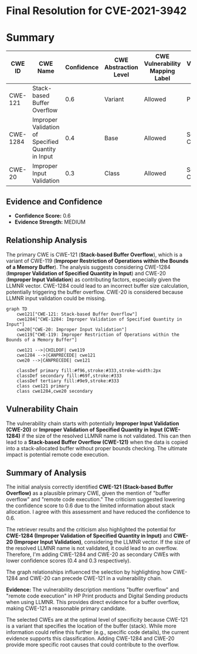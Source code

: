 # Final Resolution for CVE-2021-3942

# Summary
| CWE ID | CWE Name | Confidence | CWE Abstraction Level | CWE Vulnerability Mapping Label | CWE-Vulnerability Mapping Notes |
|---|---|---|---|---|---|
| CWE-121 | Stack-based Buffer Overflow | 0.6 | Variant | Allowed | Primary CWE |
| CWE-1284 | Improper Validation of Specified Quantity in Input | 0.4 | Base | Allowed | Secondary Candidate |
| CWE-20 | Improper Input Validation | 0.3 | Class | Allowed | Secondary Candidate |

## Evidence and Confidence

*   **Confidence Score:** 0.6
*   **Evidence Strength:** MEDIUM

## Relationship Analysis
The primary CWE is CWE-121 (**Stack-based Buffer Overflow**), which is a variant of CWE-119 (**Improper Restriction of Operations within the Bounds of a Memory Buffer**). The analysis suggests considering CWE-1284 (**Improper Validation of Specified Quantity in Input**) and CWE-20 (**Improper Input Validation**) as contributing factors, especially given the LLMNR vector. CWE-1284 could lead to an incorrect buffer size calculation, potentially triggering the buffer overflow. CWE-20 is considered because LLMNR input validation could be missing.

```mermaid
graph TD
    cwe121["CWE-121: Stack-based Buffer Overflow"]
    cwe1284["CWE-1284: Improper Validation of Specified Quantity in Input"]
    cwe20["CWE-20: Improper Input Validation"]
    cwe119["CWE-119: Improper Restriction of Operations within the Bounds of a Memory Buffer"]

    cwe121 -->|CHILDOF| cwe119
    cwe1284 -->|CANPRECEDE| cwe121
    cwe20 -->|CANPRECEDE| cwe121
    
    classDef primary fill:#f96,stroke:#333,stroke-width:2px
    classDef secondary fill:#69f,stroke:#333
    classDef tertiary fill:#9e9,stroke:#333
    class cwe121 primary
    class cwe1284,cwe20 secondary
```

## Vulnerability Chain
The vulnerability chain starts with potentially **Improper Input Validation (CWE-20)** or **Improper Validation of Specified Quantity in Input (CWE-1284)** if the size of the resolved LLMNR name is not validated. This can then lead to a **Stack-based Buffer Overflow (CWE-121)** when the data is copied into a stack-allocated buffer without proper bounds checking. The ultimate impact is potential remote code execution.

## Summary of Analysis
The initial analysis correctly identified **CWE-121 (Stack-based Buffer Overflow)** as a plausible primary CWE, given the mention of "buffer overflow" and "remote code execution." The criticism suggested lowering the confidence score to 0.6 due to the limited information about stack allocation. I agree with this assessment and have reduced the confidence to 0.6.

The retriever results and the criticism also highlighted the potential for **CWE-1284 (Improper Validation of Specified Quantity in Input)** and **CWE-20 (Improper Input Validation)**, considering the LLMNR vector. If the size of the resolved LLMNR name is not validated, it could lead to an overflow. Therefore, I'm adding CWE-1284 and CWE-20 as secondary CWEs with lower confidence scores (0.4 and 0.3 respectively).

The graph relationships influenced the selection by highlighting how CWE-1284 and CWE-20 can precede CWE-121 in a vulnerability chain.

**Evidence:** The vulnerability description mentions "buffer overflow" and "remote code execution" in HP Print products and Digital Sending products when using LLMNR. This provides direct evidence for a buffer overflow, making CWE-121 a reasonable primary candidate.

The selected CWEs are at the optimal level of specificity because CWE-121 is a variant that specifies the location of the buffer (stack). While more information could refine this further (e.g., specific code details), the current evidence supports this classification. Adding CWE-1284 and CWE-20 provide more specific root causes that could contribute to the overflow.